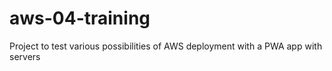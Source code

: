 # aws-04-training
Project to test various possibilities of AWS deployment with a PWA app with servers
